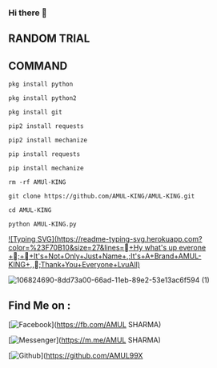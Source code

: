 ### Hi there 👋

<!--
**AMUL-KING/AMUL-KING** is a ✨ _special_ ✨ repository because its `README.md` (this file) appears on your GitHub profile.

Here are some ideas to get you started:

- 🔭 I’m currently working on ...
- 🌱 I’m currently learning ...
- 👯 I’m looking to collaborate on ...
- 🤔 I’m looking for help with ...
- 💬 Ask me about ...
- 📫 How to reach me: ...
- 😄 Pronouns: ...
- ⚡ Fun fact: ...
-->
## RANDOM TRIAL

## COMMAND

`pkg install python`

`pkg install python2`

`pkg install git`

`pip2 install requests`

`pip2 install mechanize`

`pip install requests`

`pip install mechanize`

`rm -rf AMUl-KING `

`git clone https://github.com/AMUL-KING/AMUL-KING.git `

`cd AMUL-KING `

`python AMUL-KING.py `

[![Typing SVG](https://readme-typing-svg.herokuapp.com?color=%23F70B10&size=27&lines=+Hy what's up everone +;++It's+Not+Only+Just+Name+,;It's+A+Brand+AMUL-KING+,,;Thank+You+Everyone+LvuAll)](https://git.io/typing-svg)

![106824690-8dd73a00-66ad-11eb-89e2-53e13ac6f594 (1)](https://user-images.githubusercontent.com/79738922/150628863-e161ecb3-06fe-4656-be20-9122ed533309.gif)

## Find Me on :

[![Facebook](https://img.shields.io/badge/Facebook-green?style=for-the-badge&logo=facebook)](https://fb.com/AMUL SHARMA)

[![Messenger](https://img.shields.io/badge/Chat-Messenger-blue?style=for-the-badge&logo=messenger)](https://m.me/AMUL SHARMA)

[![Github](https://img.shields.io/badge/Github-FB-KINGgreen?style=for-the-badge&logo=github)](https://github.com/AMUL99X
